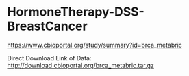 # HormoneTherapy-DSS-BreastCancer

https://www.cbioportal.org/study/summary?id=brca_metabric

Direct Download Link of Data: http://download.cbioportal.org/brca_metabric.tar.gz
